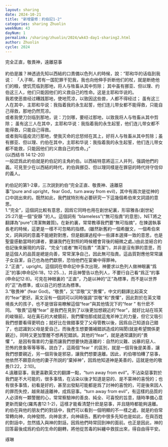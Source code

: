 ```yaml
---
layout: sharing
date: 2024-10-21
title: "新增靈修：約伯記1-2"
categories: sharing Zhuolin
weekNum: 43
dayNum: 1
permalink: /sharing/zhuolin/2024/wk43-day1-sharing2.html
author: Zhuolin
cycle: 2024
---  
```


完全正直，敬畏神，遠離惡事  
   
約伯是誰？神透過先知以西結的口責備以色列人的時候，說：“耶和华的话临到我说： 「人子啊，若有一国犯罪干犯我，我也向他伸手折断他们的杖，就是断绝他们的粮，使饥荒临到那地，将人与牲畜从其中剪除； 其中虽有挪亚、但以理、约伯这三人，他们只能因他们的义救自己的性命。这是主耶和华说的。  
我若使恶兽经过糟践那地，使地荒凉，以致因这些兽，人都不得经过； 虽有这三人在其中，主耶和华说：我指着我的永生起誓，他们连儿带女都不能得救，只能自己得救，那地仍然荒凉。  
或者我使刀剑临到那地，说：刀剑哪，要经过那地，以致我将人与牲畜从其中剪除； 虽有这三人在其中，主耶和华说：我指着我的永生起誓，他们连儿带女都不能得救，只能自己得救。  
或者我叫瘟疫流行那地，使我灭命的忿怒倾在其上，好将人与牲畜从其中剪除；虽有挪亚、但以理、约伯在其中，主耶和华说：我指着我的永生起誓，他们连儿带女都不能救，只能因他们的义救自己的性命。」”  
(以西结书 14:12-20)  
一般認爲此約伯就是約伯記的主角約伯。以西結特意將這三人并列，强調他們的義。可見至少在以西結的時代，約伯與挪亞、但以理同樣是在罪惡的時代持守信仰的義人。  
   
約伯記的第1-2章，三次説到約伯“完全正直、敬畏神、遠離惡事”(pure and upright，fear God，turn away from evil)，其中有兩次是從神的口中説出來的。既然如此，我們就特別有必要研究一下這幾個希伯來文詞語的意思。  
1.“完全”，這個詞比較有意思，因爲它同時也用在創世紀裏，形容雅各(創世紀25:27)是一個“安靜 ”的人。這個詞有 “blameless”(“無可指責”的意思)，NET將之翻譯為“pure”(清潔無雜質)。在新約裏，常常教導我們要“無可指摘”，在揀選執事長老的時候，這更是一樣不可忽略的指標。(雖然新舊約一個希臘文，一個希伯來文，詞與詞的意義不能絕對對應，但是翻譯過程中一些譯本選擇一致的意思，也是聖靈感動當時的譯者，要讓我們在對照的時候體會背後的細微之處。)由此並結合約伯記後來展現的内容，“完全”(或者“無可指責” “清潔”)，并非是沒有罪的意思，而是這個人的品質是總是向善，常常潔净自己，因此無可指責。這品質對應他常常讓子女自潔，自己也為他們獻祭，恐怕他們在宴樂中得罪神。  
2.“正直”，upright。這個詞在申命記中多次出現，神要求以色列人做神眼裏“爲正”的事(申命記6:18，12:25…)，并且神警告以色列人，不要行自己看“爲正“的事(申命記12:8)。可見在神眼裏的 “正直”，乃是以神的“正”為標準，而不是以世界的“正”為標準，或以自己的想法為標準。  
3.“敬畏神” (fear God)。“敬畏”，又“崇敬”又“畏懼”，中文的翻譯比起英文的“fear”更好。英文沒有一個詞可以同時强調“崇敬”和“畏懼”，因此對於在英文環境長大的孩子，也不是很容易瞭解這個“fear”與其他情況下的“fear ” 有什麽不同。 “敬畏”這種“fear” 是我們在見到了以後更加想親近的“fear”，就好比站在班芙的峻嶺前，站在黃石的大棱鏡前，我們懼怕那成就這鬼斧神工的力量，但它又吸引我們想要看得更明白；就好比在做錯事受了父母管教以後，因爲自己知道自己錯了，也認識到父母是愛自己，而後產生想要彌補錯誤造成的隔閡(就是希望關係更親近)，同時又更加警醒不想再犯錯誤。其他的“fear”，就是通常講到的“畏懼 ”， 是因有傷害的力量而讓我們想要快跑遠離的：自然的災難、凶暴的惡人、恐怖的景象等等等等。説白了，這兩個“fear ” 的區別，就是一個背後是美善，讓我們想要親近，另一個背後是邪惡，讓我們想要遠離。因此，約伯哪怕糟了惡事，他依然不願意向他的妻子所説的“棄掉神”，因爲他知道神是美善的，這就是他的敬畏(1:22，2:10)。  
4.遠離惡事，我更喜歡英文的翻譯一點，“turn away from evil”。不沾染惡事對於我們是不大可能的，很多事情，在沾染以後才知道是惡的、是不蒙神的喜悅的；也有很多事情，初看是好的，甚至出發點可能都是爲了討神的喜悅的，可是後來因人的罪而失控，越來越遠離神，成爲惡事。“turn away from evil”，有這樣的品質的人必須有一顆警醒的心，常常察驗神的善良、純全、可喜悅的旨意，隨時準備心意更新而變化(羅馬書12:1-2)，這樣才能看清楚什麽是惡事，并且隨時都能夠遠離。約伯在與他的朋友們的對話中，我們可以看到一個明顯的不一樣之處，就是約伯常常轉向神，向神發問，向神哀求，向神禱告。舊約中很多先知也是如此，在與百姓的對話中，忽然插入與神的對話，因爲他們時常回到神的面前。也正是因此，神的回答最後成爲約伯的生命的翻轉，將他從苦毒的糾纏中救拔出來，得自由得平安。  



琢琳  


